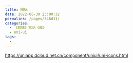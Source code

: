 ```yaml
---
title: 图标
date: 2022-06-30 23:00:32
permalink: /pages/346d11/
categories:
  - 《前端》笔记《库》
  - uni-ui
tags:
  - 
---
```

https://uniapp.dcloud.net.cn/component/uniui/uni-icons.html